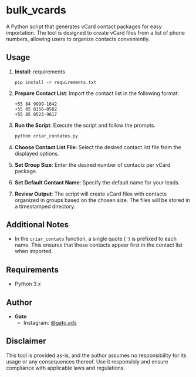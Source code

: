 # bulk_vcards
A Python script that generates vCard contact packages for easy importation. The tool is designed to create vCard files from a list of phone numbers, allowing users to organize contacts conveniently.

## Usage

1. **Install**: requirements
   
   `pip install -r requirements.txt`

3. **Prepare Contact List**: Import the contact list in the following format:

    ```
    +55 84 9999-1642
    +55 85 8156-8582
    +55 85 8523-9617
    ```

4. **Run the Script**: Execute the script and follow the prompts.

    ```bash
    python criar_contatos.py
    ```

5. **Choose Contact List File**: Select the desired contact list file from the displayed options.

6. **Set Group Size**: Enter the desired number of contacts per vCard package.

7. **Set Default Contact Name**: Specify the default name for your leads.

8. **Review Output**: The script will create vCard files with contacts organized in groups based on the chosen size. The files will be stored in a timestamped directory.

## Additional Notes

- In the `criar_contato` function, a single quote (`'`) is prefixed to each name. This ensures that these contacts appear first in the contact list when imported.

## Requirements

- Python 3.x

## Author

- **Gato**
  - Instagram: [@gato.ads](https://www.instagram.com/gato.ads/)

## Disclaimer

This tool is provided as-is, and the author assumes no responsibility for its usage or any consequences thereof. Use it responsibly and ensure compliance with applicable laws and regulations.
